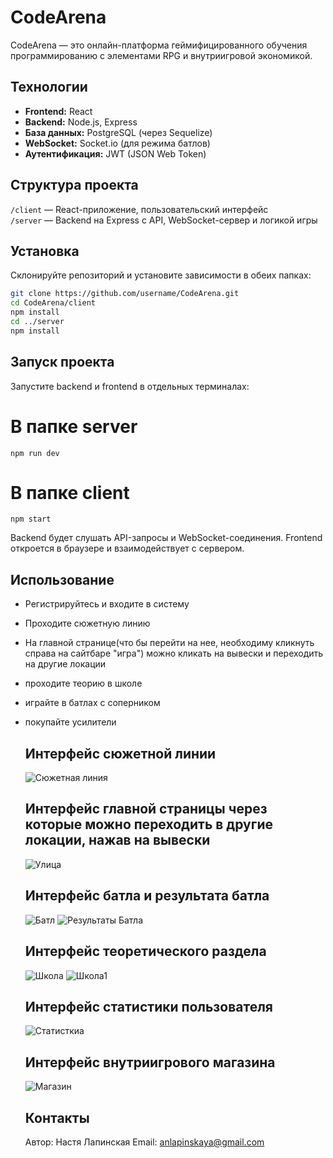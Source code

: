 # CodeArena
CodeArena — это онлайн-платформа геймифицированного обучения программированию с элементами RPG и внутриигровой экономикой.  

## Технологии
- **Frontend:** React  
- **Backend:** Node.js, Express  
- **База данных:** PostgreSQL (через Sequelize)  
- **WebSocket:** Socket.io (для режима батлов)  
- **Аутентификация:** JWT (JSON Web Token)

 ## Структура проекта

`/client` — React-приложение, пользовательский интерфейс  
`/server` — Backend на Express с API, WebSocket-сервер и логикой игры

## Установка

Склонируйте репозиторий и установите зависимости в обеих папках:

```bash
git clone https://github.com/username/CodeArena.git
cd CodeArena/client
npm install
cd ../server
npm install
``` 

## Запуск проекта 

Запустите backend и frontend в отдельных терминалах:
# В папке server
`npm run dev` 
# В папке client
`npm start`

Backend будет слушать API-запросы и WebSocket-соединения.
Frontend откроется в браузере и взаимодействует с сервером.

## Использование
- Регистрируйтесь и входите в систему
- Проходите сюжетную линию
- На главной странице(что бы перейти на нее, необходиму кликнуть справа на сайтбаре "игра") можно кликать на вывески и переходить на другие локации
- проходите теорию в школе
- играйте в батлах с соперником
- покупайте усилители

  ## Интерфейс сюжетной линии
  ![Сюжетная линия](./screenshot/room.jpg)

  ## Интерфейс главной страницы через которые можно переходить в другие локации, нажав на вывески
  ![Улица](./screenshot/street.jpg)

  ## Интерфейс батла и результата батла
  ![Батл](./screenshot/battle.jpg)
  ![Результаты Батла](./screenshot/resutl.jpg)

  ## Интерфейс теоретического раздела
  ![Школа](./screenshot/school.jpg)
  ![Школа1](./screenshot/learn.jpg)

  ## Интерфейс статистики пользователя
    ![Статисткиа](./screenshot/static.jpg)

    ## Интерфейс внутриигрового магазина
    ![Магазин](./screenshot/magas.jpg)

  ## Контакты
  Автор: Настя Лапинская
Email: anlapinskaya@gmail.com

  
